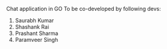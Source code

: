 Chat application in GO
To be co-developed by following devs:
1. Saurabh Kumar
2. Shashank Rai
3. Prashant Sharma
4. Paramveer Singh

